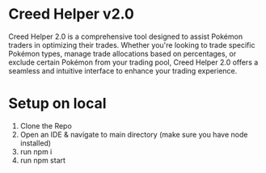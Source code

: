 # Creed Helper v2.0

Creed Helper 2.0 is a comprehensive tool designed to assist Pokémon traders in optimizing their trades. Whether you're looking to trade specific Pokémon types, manage trade allocations based on percentages, or exclude certain Pokémon from your trading pool, Creed Helper 2.0 offers a seamless and intuitive interface to enhance your trading experience.

# Setup on local

1. Clone the Repo
2. Open an IDE & navigate to main directory (make sure you have node installed)
3. run npm i
4. run npm start
